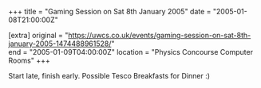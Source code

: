 +++
title = "Gaming Session on Sat 8th January 2005"
date = "2005-01-08T21:00:00Z"

[extra]
original = "https://uwcs.co.uk/events/gaming-session-on-sat-8th-january-2005-1474488961528/"    
end = "2005-01-09T04:00:00Z"
location = "Physics Concourse Computer Rooms"
+++

Start late, finish early.  Possible Tesco Breakfasts for Dinner :)

